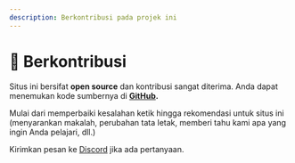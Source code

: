 ```yaml
---
description: Berkontribusi pada projek ini
---
```


# 🤝 Berkontribusi

Situs ini bersifat **open source** dan kontribusi sangat diterima. Anda dapat menemukan kode sumbernya di [**GitHub**](https://github.com/senhan07/stable-diffusion-wiki)**.**

Mulai dari memperbaiki kesalahan ketik hingga rekomendasi untuk situs ini (menyarankan makalah, perubahan tata letak, memberi tahu kami apa yang ingin Anda pelajari, dll.)

Kirimkan pesan ke [Discord](https://discord.com/users/288949391748759553) jika ada pertanyaan.
